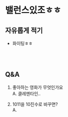 # 밸런스있조ㅎㅎ

## 자유롭게 적기

+ 화이팅ㅎㅎ

<br><br>
## Q&A
1. 좋아하는 영화가 무엇인가요<br>
A. 클레멘타인..<br>

2. 1011을 10진수로 바꾸면?<br>
A. 
